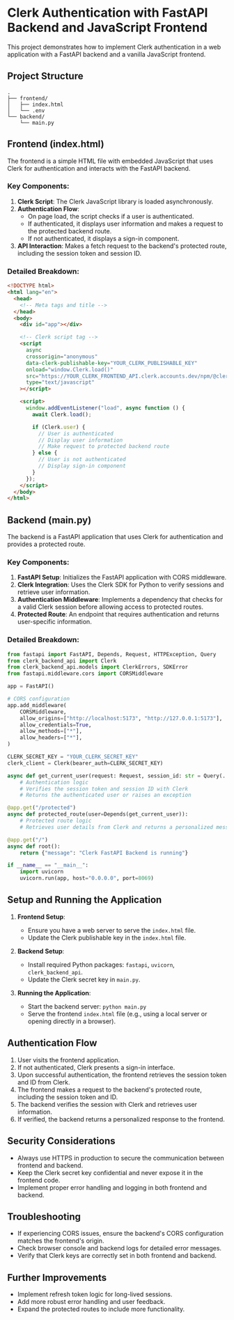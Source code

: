 # Clerk Authentication with FastAPI Backend and JavaScript Frontend

This project demonstrates how to implement Clerk authentication in a web application with a FastAPI backend and a vanilla JavaScript frontend.

## Project Structure

```
.
├── frontend/
│   ├── index.html
│   └── .env
└── backend/
    └── main.py
```

## Frontend (index.html)

The frontend is a simple HTML file with embedded JavaScript that uses Clerk for authentication and interacts with the FastAPI backend.

### Key Components:

1. **Clerk Script**: The Clerk JavaScript library is loaded asynchronously.
2. **Authentication Flow**:
   - On page load, the script checks if a user is authenticated.
   - If authenticated, it displays user information and makes a request to the protected backend route.
   - If not authenticated, it displays a sign-in component.
3. **API Interaction**: Makes a fetch request to the backend's protected route, including the session token and session ID.

### Detailed Breakdown:

```html
<!DOCTYPE html>
<html lang="en">
  <head>
    <!-- Meta tags and title -->
  </head>
  <body>
    <div id="app"></div>

    <!-- Clerk script tag -->
    <script
      async
      crossorigin="anonymous"
      data-clerk-publishable-key="YOUR_CLERK_PUBLISHABLE_KEY"
      onload="window.Clerk.load()"
      src="https://YOUR_CLERK_FRONTEND_API.clerk.accounts.dev/npm/@clerk/clerk-js@latest/dist/clerk.browser.js"
      type="text/javascript"
    ></script>

    <script>
      window.addEventListener("load", async function () {
        await Clerk.load();

        if (Clerk.user) {
          // User is authenticated
          // Display user information
          // Make request to protected backend route
        } else {
          // User is not authenticated
          // Display sign-in component
        }
      });
    </script>
  </body>
</html>
```

## Backend (main.py)

The backend is a FastAPI application that uses Clerk for authentication and provides a protected route.

### Key Components:

1. **FastAPI Setup**: Initializes the FastAPI application with CORS middleware.
2. **Clerk Integration**: Uses the Clerk SDK for Python to verify sessions and retrieve user information.
3. **Authentication Middleware**: Implements a dependency that checks for a valid Clerk session before allowing access to protected routes.
4. **Protected Route**: An endpoint that requires authentication and returns user-specific information.

### Detailed Breakdown:

```python
from fastapi import FastAPI, Depends, Request, HTTPException, Query
from clerk_backend_api import Clerk
from clerk_backend_api.models import ClerkErrors, SDKError
from fastapi.middleware.cors import CORSMiddleware

app = FastAPI()

# CORS configuration
app.add_middleware(
    CORSMiddleware,
    allow_origins=["http://localhost:5173", "http://127.0.0.1:5173"],
    allow_credentials=True,
    allow_methods=["*"],
    allow_headers=["*"],
)

CLERK_SECRET_KEY = "YOUR_CLERK_SECRET_KEY"
clerk_client = Clerk(bearer_auth=CLERK_SECRET_KEY)

async def get_current_user(request: Request, session_id: str = Query(...)):
    # Authentication logic
    # Verifies the session token and session ID with Clerk
    # Returns the authenticated user or raises an exception

@app.get("/protected")
async def protected_route(user=Depends(get_current_user)):
    # Protected route logic
    # Retrieves user details from Clerk and returns a personalized message

@app.get("/")
async def root():
    return {"message": "Clerk FastAPI Backend is running"}

if __name__ == "__main__":
    import uvicorn
    uvicorn.run(app, host="0.0.0.0", port=8069)
```

## Setup and Running the Application

1. **Frontend Setup**:
   - Ensure you have a web server to serve the `index.html` file.
   - Update the Clerk publishable key in the `index.html` file.

2. **Backend Setup**:
   - Install required Python packages: `fastapi`, `uvicorn`, `clerk_backend_api`.
   - Update the Clerk secret key in `main.py`.

3. **Running the Application**:
   - Start the backend server: `python main.py`
   - Serve the frontend `index.html` file (e.g., using a local server or opening directly in a browser).

## Authentication Flow

1. User visits the frontend application.
2. If not authenticated, Clerk presents a sign-in interface.
3. Upon successful authentication, the frontend retrieves the session token and ID from Clerk.
4. The frontend makes a request to the backend's protected route, including the session token and ID.
5. The backend verifies the session with Clerk and retrieves user information.
6. If verified, the backend returns a personalized response to the frontend.

## Security Considerations

- Always use HTTPS in production to secure the communication between frontend and backend.
- Keep the Clerk secret key confidential and never expose it in the frontend code.
- Implement proper error handling and logging in both frontend and backend.

## Troubleshooting

- If experiencing CORS issues, ensure the backend's CORS configuration matches the frontend's origin.
- Check browser console and backend logs for detailed error messages.
- Verify that Clerk keys are correctly set in both frontend and backend.

## Further Improvements

- Implement refresh token logic for long-lived sessions.
- Add more robust error handling and user feedback.
- Expand the protected routes to include more functionality.